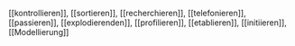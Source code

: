 [[kontrollieren]], [[sortieren]], [[recherchieren]], [[telefonieren]], [[passieren]], [[explodierenden]], [[profilieren]], [[etablieren]], [[initiieren]], [[Modellierung]]